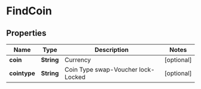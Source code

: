 
# FindCoin

## Properties

Name | Type | Description | Notes
------------ | ------------- | ------------- | -------------
**coin** | **String** | Currency |  [optional]
**cointype** | **String** | Coin Type  swap-Voucher  lock-Locked |  [optional]

